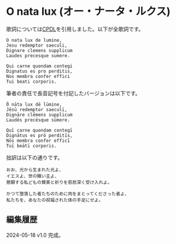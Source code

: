 # O nata lux (オー・ナータ・ルクス)

歌詞については[CPDL](https://www.cpdl.org/wiki/index.php/O_nata_lux)を引用しました。以下が全歌詞です。

```
O nata lux de lumine,
Jesu redemptor saeculi,
Dignare clemens supplicum
Laudes precesque sumere.

Qui carne quondam contegi
Dignatus es pro perditis,
Nos membra confer effici
Tui beati corporis.
```

筆者の責任で長音記号を付記したバージョンは以下です。

```
Ō nāta lux dē lūmine,
Jēsū redemptor saeculī,
Dignāre clēmens supplicum
Laudēs precēsque sūmere.

Quī carne quondam contegī
Dignātus es prō perditīs,
Nōs membra confer efficī
Tuī beātī corporis.
```

拙訳は以下の通りです。

```
おお、光から生まれた光よ、
イエスよ、世の贖い主よ、
懇願する私どもの賛美と祈りを慈悲深く受け入れよ。

かつて堕落した者たちのために肉をまとってくださった者よ、
私たちを、あなたの祝福された体の手足にせよ。
```

## 編集履歴
2024-05-18 v1.0 完成。
